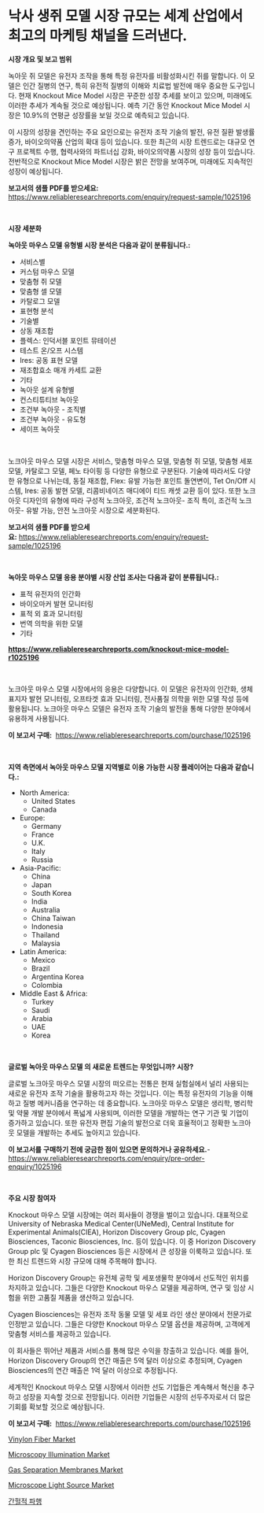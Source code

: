 <p><h1>낙사 생쥐 모델 시장 규모는 세계 산업에서 최고의 마케팅 채널을 드러낸다.</h1></p><p><strong>시장 개요 및 보고 범위</strong></p>
<p><p>녹아웃 쥐 모델은 유전자 조작을 통해 특정 유전자를 비활성화시킨 쥐를 말합니다. 이 모델은 인간 질병의 연구, 특히 유전적 질병의 이해와 치료법 발전에 매우 중요한 도구입니다. 현재 Knockout Mice Model 시장은 꾸준한 성장 추세를 보이고 있으며, 미래에도 이러한 추세가 계속될 것으로 예상됩니다. 예측 기간 동안 Knockout Mice Model 시장은 10.9%의 연평균 성장률을 보일 것으로 예측되고 있습니다.</p><p>이 시장의 성장을 견인하는 주요 요인으로는 유전자 조작 기술의 발전, 유전 질환 발생률 증가, 바이오의약품 산업의 확대 등이 있습니다. 또한 최근의 시장 트렌드로는 대규모 연구 프로젝트 수행, 협력사와의 파트너십 강화, 바이오의약품 시장의 성장 등이 있습니다. 전반적으로 Knockout Mice Model 시장은 밝은 전망을 보여주며, 미래에도 지속적인 성장이 예상됩니다.</p></p>
<p><strong>보고서의 샘플 PDF를 받으세요:</strong> <a href="https://www.reliableresearchreports.com/enquiry/request-sample/1025196">https://www.reliableresearchreports.com/enquiry/request-sample/1025196</a></p>
<p>&nbsp;</p>
<p><strong>시장 세분화</strong></p>
<p><strong>녹아웃 마우스 모델 유형별 시장 분석은 다음과 같이 분류됩니다.:</strong></p>
<p><ul><li>서비스별</li><li>커스텀 마우스 모델</li><li>맞춤형 쥐 모델</li><li>맞춤형 셀 모델</li><li>카탈로그 모델</li><li>표현형 분석</li><li>기술별</li><li>상동 재조합</li><li>플렉스: 인덕서블 포인트 뮤테이션</li><li>테스트 온/오프 시스템</li><li>Ires: 공동 표현 모델</li><li>재조합효소 매개 카세트 교환</li><li>기타</li><li>녹아웃 설계 유형별</li><li>컨스티튜티브 녹아웃</li><li>조건부 녹아웃 - 조직별</li><li>조건부 녹아웃 - 유도형</li><li>세이프 녹아웃</li></ul></p>
<p>&nbsp;</p>
<p><p>노크아웃 마우스 모델 시장은 서비스, 맞춤형 마우스 모델, 맞춤형 쥐 모델, 맞춤형 세포 모델, 카탈로그 모델, 페노 타이핑 등 다양한 유형으로 구분된다. 기술에 따라서도 다양한 유형으로 나뉘는데, 동질 재조합, Flex: 유발 가능한 포인트 돌연변이, Tet On/Off 시스템, Ires: 공동 발현 모델, 리콤비네이즈 매디에이 티드 캐셋 교환 등이 있다. 또한 노크아웃 디자인의 유형에 따라 구성적 노크아웃, 조건적 노크아웃- 조직 특이, 조건적 노크아웃- 유발 가능, 안전 노크아웃 시장으로 세분화된다.</p></p>
<p><strong>보고서의 샘플 PDF를 받으세요:</strong>&nbsp;<a href="https://www.reliableresearchreports.com/enquiry/request-sample/1025196">https://www.reliableresearchreports.com/enquiry/request-sample/1025196</a></p>
<p>&nbsp;</p>
<p><strong> 녹아웃 마우스 모델 응용 분야별 시장 산업 조사는 다음과 같이 분류됩니다.:</strong></p>
<p><ul><li>표적 유전자의 인간화</li><li>바이오마커 발현 모니터링</li><li>표적 외 효과 모니터링</li><li>번역 의학을 위한 모델</li><li>기타</li></ul></p>
<p><strong><a href="https://www.reliableresearchreports.com/knockout-mice-model-r1025196">https://www.reliableresearchreports.com/knockout-mice-model-r1025196</a></strong></p>
<p>&nbsp;</p>
<p><p>노크아웃 마우스 모델 시장에서의 응용은 다양합니다. 이 모델은 유전자의 인간화, 생체 표지자 발현 모니터링, 오프타겟 효과 모니터링, 전사품질 의학을 위한 모델 작성 등에 활용됩니다. 노크아웃 마우스 모델은 유전자 조작 기술의 발전을 통해 다양한 분야에서 유용하게 사용됩니다.</p></p>
<p><strong>이 보고서 구매:</strong>&nbsp; <a href="https://www.reliableresearchreports.com/purchase/1025196">https://www.reliableresearchreports.com/purchase/1025196</a></p>
<p>&nbsp;</p>
<p><strong>지역 측면에서 녹아웃 마우스 모델 지역별로 이용 가능한 시장 플레이어는 다음과 같습니다.:</strong></p>
<p><ul>
    <li>
        North America:
        <ul>
            <li>United States</li>
            <li>Canada</li>
        </ul>
    </li>
    <li>
        Europe:
        <ul>
            <li>Germany</li>
            <li>France</li>
            <li>U.K.</li>
            <li>Italy</li>
            <li>Russia</li>
        </ul>
    </li>
    <li>
        Asia-Pacific:
        <ul>
            <li>China</li>
            <li>Japan</li>
            <li>South Korea</li>
            <li>India</li>
            <li>Australia</li>
            <li>China Taiwan</li>
            <li>Indonesia</li>
            <li>Thailand</li>
            <li>Malaysia</li>
        </ul>
    </li>
    <li>
        Latin America:
        <ul>
            <li>Mexico</li>
            <li>Brazil</li>
            <li>Argentina Korea</li>
            <li>Colombia</li>
        </ul>
    </li>
    <li>
        Middle East & Africa:
        <ul>
            <li>Turkey</li>
            <li>Saudi</li>
            <li>Arabia</li>
            <li>UAE</li>
            <li>Korea</li>
        </ul>
    </li>
    </ul></p>
<p>&nbsp;</p>
<p><strong>글로벌 녹아웃 마우스 모델 의 새로운 트렌드는 무엇입니까? 시장?</strong></p>
<p><p>글로벌 노크아웃 마우스 모델 시장의 떠오르는 전통은 현재 실험실에서 널리 사용되는 새로운 유전자 조작 기술을 활용하고자 하는 것입니다. 이는 특정 유전자의 기능을 이해하고 질병 메커니즘을 연구하는 데 중요합니다. 노크아웃 마우스 모델은 생리학, 병리학 및 약물 개발 분야에서 폭넓게 사용되며, 이러한 모델을 개발하는 연구 기관 및 기업이 증가하고 있습니다. 또한 유전자 편집 기술의 발전으로 더욱 효율적이고 정확한 노크아웃 모델을 개발하는 추세도 높아지고 있습니다.</p></p>
<p><strong>이 보고서를 구매하기 전에 궁금한 점이 있으면 문의하거나 공유하세요.</strong>- <a href="https://www.reliableresearchreports.com/enquiry/pre-order-enquiry/1025196">https://www.reliableresearchreports.com/enquiry/pre-order-enquiry/1025196</a></p>
<p>&nbsp;</p>
<p><strong>주요 시장 참여자</strong></p>
<p><p>Knockout 마우스 모델 시장에는 여러 회사들이 경쟁을 벌이고 있습니다. 대표적으로 University of Nebraska Medical Center(UNeMed), Central Institute for Experimental Animals(CIEA), Horizon Discovery Group plc, Cyagen Biosciences, Taconic Biosciences, Inc. 등이 있습니다. 이 중 Horizon Discovery Group plc 및 Cyagen Biosciences 등은 시장에서 큰 성장을 이룩하고 있습니다. 또한 최신 트렌드와 시장 규모에 대해 주목해야 합니다.</p><p>Horizon Discovery Group는 유전체 공학 및 세포생물학 분야에서 선도적인 위치를 차지하고 있습니다. 그들은 다양한 Knockout 마우스 모델을 제공하며, 연구 및 임상 시험을 위한 고품질 제품을 생산하고 있습니다.</p><p>Cyagen Biosciences는 유전자 조작 동물 모델 및 세포 라인 생산 분야에서 전문가로 인정받고 있습니다. 그들은 다양한 Knockout 마우스 모델 옵션을 제공하며, 고객에게 맞춤형 서비스를 제공하고 있습니다.</p><p>이 회사들은 뛰어난 제품과 서비스를 통해 많은 수익을 창출하고 있습니다. 예를 들어, Horizon Discovery Group의 연간 매출은 5억 달러 이상으로 추정되며, Cyagen Biosciences의 연간 매출은 1억 달러 이상으로 추정됩니다.</p><p>세계적인 Knockout 마우스 모델 시장에서 이러한 선도 기업들은 계속해서 혁신을 추구하고 성장을 지속할 것으로 전망됩니다. 이러한 기업들은 시장의 선두주자로서 더 많은 기회를 확보할 것으로 예상됩니다.</p></p>
<p><strong>이 보고서 구매:</strong>&nbsp;&nbsp;<a href="https://www.reliableresearchreports.com/purchase/1025196">https://www.reliableresearchreports.com/purchase/1025196</a></p>
<p><p><a href="https://issuu.com/reportprime-2/docs/vinylon-fiber-market-size-2030.pptx">Vinylon Fiber Market</a></p><p><a href="https://github.com/johnbach50/Market-Research-Report-List-2/blob/main/microscopy-illumination-market.md">Microscopy Illumination Market</a></p><p><a href="https://issuu.com/reportprime-2/docs/gas-separation-membranes-market-size-2030.pptx">Gas Separation Membranes Market</a></p><p><a href="https://github.com/lylyparadise/Market-Research-Report-List-2/blob/main/microscope-light-source-market.md">Microscope Light Source Market</a></p><p><a href="https://github.com/Maeennan456456/Market-Research-Report-List-1/blob/main/178866423925.md">간헐적 파행</a></p></p>
